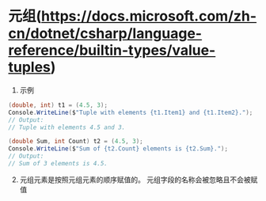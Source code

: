 # 元组(https://docs.microsoft.com/zh-cn/dotnet/csharp/language-reference/builtin-types/value-tuples)
1. 示例
```C#
(double, int) t1 = (4.5, 3);
Console.WriteLine($"Tuple with elements {t1.Item1} and {t1.Item2}.");
// Output:
// Tuple with elements 4.5 and 3.

(double Sum, int Count) t2 = (4.5, 3);
Console.WriteLine($"Sum of {t2.Count} elements is {t2.Sum}.");
// Output:
// Sum of 3 elements is 4.5.
```
2. 元组元素是按照元组元素的顺序赋值的。 元组字段的名称会被忽略且不会被赋值
